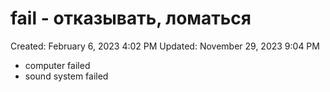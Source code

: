 # fail - отказывать, ломаться

Created: February 6, 2023 4:02 PM
Updated: November 29, 2023 9:04 PM

- computer failed
- sound system failed